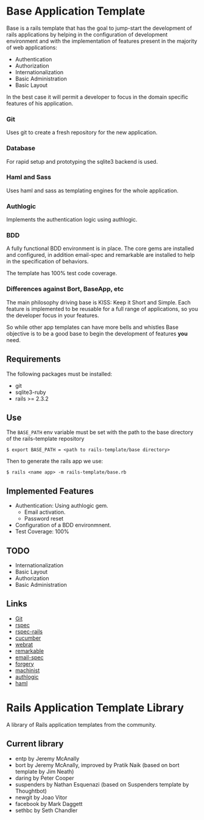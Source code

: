 # Base Application Template
Base is a rails template that has the goal to jump-start the
development of rails applications by helping in the configuration of
development environment and with the implementation of features present
in the majority of web applications:

* Authentication
* Authorization
* Internationalization
* Basic Administration
* Basic Layout

In the best case it will permit a developer to focus in the
domain specific features of his application.

### Git
Uses git to create a fresh repository for the new application.

### Database
For rapid setup and prototyping the sqlite3 backend is used.

### Haml and Sass
Uses haml and sass as templating engines for the whole application.

### Authlogic
Implements the authentication logic using authlogic.

### BDD
A fully functional BDD environment is in place. The core gems are installed
and configured, in addition email-spec and remarkable are installed to
help in the specification of behaviors.

The template has 100% test code coverage.

### Differences against Bort, BaseApp, etc

The main philosophy driving base is KISS: Keep it Short and Simple.
Each feature is implemented to be reusable for a full range
of applications, so you the developer focus in your features.

So while other app templates can have more bells and whistles
Base objective is to be a good base to begin the development
of features **you** need.

## Requirements
The following packages must be installed:

* git
* sqlite3-ruby
* rails >= 2.3.2

## Use
The `BASE_PATH` env variable must be set with the path to the base
directory of the rails-template repository

`
$ export BASE_PATH = <path to rails-template/base directory>
`

Then to generate the rails app we use:

`
$ rails <name app> -m rails-template/base.rb
`

## Implemented Features

* Authentication: Using authlogic gem.
  * Email activation.
  * Password reset
* Configuration of a BDD environmnent.
* Test Coverage: 100%

## TODO
* Internationalization
* Basic Layout
* Authorization
* Basic Administration

## Links
* [Git](http://git-scm.com/)
* [rspec](http://github.com/dchelimsky/rspec/tree/master)
* [rspec-rails](http://github.com/dchelimsky/rspec-rails/tree/master)
* [cucumber](http://github.com/aslakhellesoy/cucumber/tree/master)
* [webrat](http://github.com/brynary/webrat/tree/master)
* [remarkable](http://github.com/carlosbrando/remarkable/tree/master)
* [email-spec](http://github.com/bmabey/email-spec/tree/master)
* [forgery](http://github.com/sevenwire/forgery/tree/master)
* [machinist](http://github.com/notahat/machinist/tree/master)
* [authlogic](http://github.com/binarylogic/authlogic/tree/master)
* [haml](http://github.com/nex3/haml/tree/master)


Rails Application Template Library
==================================

A library of Rails application templates from the community.  

Current library
---------------

* entp by Jeremy McAnally
* bort by Jeremy McAnally, improved by Pratik Naik (based on bort template by Jim Neath)
* daring by Peter Cooper
* suspenders by Nathan Esquenazi (based on Suspenders template by Thoughtbot)
* newgit by Joao Vitor
* facebook by Mark Daggett
* sethbc by Seth Chandler
